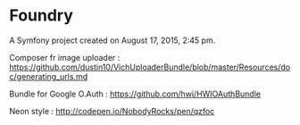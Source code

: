 Foundry
=======

A Symfony project created on August 17, 2015, 2:45 pm.

Composer fr image uploader :
https://github.com/dustin10/VichUploaderBundle/blob/master/Resources/doc/generating_urls.md

Bundle for Google O.Auth : https://github.com/hwi/HWIOAuthBundle

Neon style : http://codepen.io/NobodyRocks/pen/qzfoc